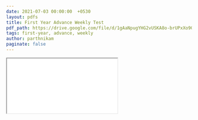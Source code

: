 ```yaml
---
date: 2021-07-03 00:00:00  +0530
layout: pdfs
title: First Year Advance Weekly Test
pdf_path: https://drive.google.com/file/d/1gAaNpugYHG2vUSKA8o-brUPxXo9GoXa6/preview?usp=drive_link
tags: first-year, advance, weekly
author: parthnikam
paginate: false
---
```


<iframe class="embed-pdf" src="{{ page.pdf_path }}#toolbar=0" seamless="seamless" scrolling="no" style="overflow:hidden"></iframe>
